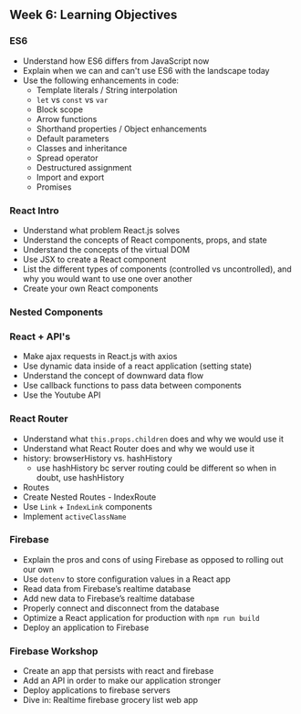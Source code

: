 ## Week 6: Learning Objectives 

### ES6

* Understand how ES6 differs from JavaScript now
* Explain when we can and can't use ES6 with the landscape today
* Use the following enhancements in code:
  - Template literals / String interpolation
  - `let` vs `const` vs `var`
  - Block scope
  - Arrow functions
  - Shorthand properties / Object enhancements
  - Default parameters
  - Classes and inheritance
  - Spread operator
  - Destructured assignment
  - Import and export
  - Promises

### React Intro

* Understand what problem React.js solves
* Understand the concepts of React components, props, and state
* Understand the concepts of the virtual DOM
* Use JSX to create a React component
* List the different types of components (controlled vs uncontrolled), and why you would want to use one over another
* Create your own React components

### Nested Components

### React + API's
- Make ajax requests in React.js with axios
- Use dynamic data inside of a react application (setting state)
- Understand the concept of downward data flow
- Use callback functions to pass data between components
- Use the Youtube API

### React Router

- Understand what `this.props.children` does and why we would use it
- Understand what React Router does and why we would use it
- history: browserHistory vs. hashHistory
  - use hashHistory bc server routing could be different so when in doubt, use hashHistory
- Routes
- Create Nested Routes - IndexRoute
- Use `Link` + `IndexLink` components
- Implement `activeClassName`

### Firebase 

- Explain the pros and cons of using Firebase as opposed to rolling out our own 
- Use `dotenv` to store configuration values in a React app 
- Read data from Firebase’s realtime database 
- Add new data to Firebase’s realtime database 
- Properly connect and disconnect from the database 
- Optimize a React application for production with `npm run build`
- Deploy an application to Firebase 

### Firebase Workshop
- Create an app that persists with react and firebase
- Add an API in order to make our application stronger
- Deploy applications to firebase servers
- Dive in: Realtime firebase grocery list web app
